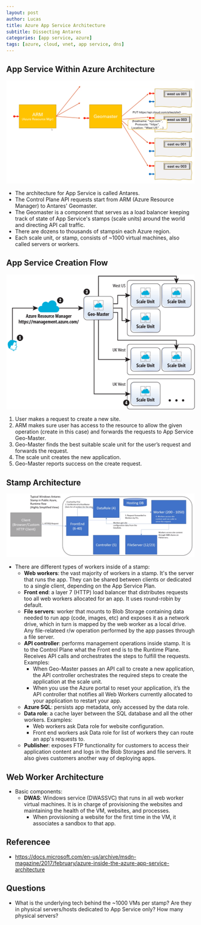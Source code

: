 ```yaml
---
layout: post
author: Lucas
title: Azure App Service Architecture
subtitle: Dissecting Antares
categories: [app service, azure]
tags: [azure, cloud, vnet, app service, dns]
---
```

<!--🔴 🟠 ⚫ ⚪ 🟣 🟢 🟡 🔵-->

## App Service Within Azure Architecture

![Azure - Antares Architecture](/assets/images/azure_antares_architecture.png)

- The architecture for App Service is called Antares.
- The Control Plane API requests start from ARM (Azure Resource Manager) to Antares' Geomaster.
- The Geomaster is a component that serves as a load balancer keeping track of state of App Service's stamps (scale units) around the world and directing API call traffic.
- There are dozens to thousands of stampsin each Azure region.
- Each scale unit, or stamp, consists of ~1000 virtual machines, also called servers or workers.

## App Service Creation Flow

![App Service app creation flow](/assets/images/app_service_creation_flow.png)

1. User makes a request to create a new site.
2. ARM makes sure user has access to the resource to allow the given operation (create in this case) and forwards the requests to App Service Geo-Master.
3. Geo-Master finds the best suitable scale unit for the user’s request and forwards the request.
4. The scale unit creates the new application.
5. Geo-Master reports success on the create request.

## Stamp Architecture

![App Service stamp architecture](/assets/images/app_service_stamp_architecture.png)

- There are different types of workers inside of a stamp:
  - **Web workers**: the vast majority of workers in a stamp. It's the server that runs the app. They can be shared between clients or dedicated to a single client, depending on the App Service Plan.
  - **Front end**: a layer 7 (HTTP) load balancer that distributes requests too all web workers allocated for an app. It uses round-robin by default.
  - **File servers**: worker that mounts to Blob Storage containing data needed to run app (code, images, etc) and exposes it as a network drive, which in turn is mapped by the web worker as a local drive. Any file-relateed r/w operation performed by the app passes through a file server.
  - **API controller**: performs management operations inside stamp. It is to the Control Plane what the Front end is to the Runtime Plane. Receives API calls and orchestrates the steps to fulfill the requests. Examples:
    - When Geo-Master passes an API call to create a new application, the API controller orchestrates the required steps to create the application at the scale unit.
    - When you use the Azure portal to reset your application, it’s the API controller that notifies all Web Workers currently allocated to your application to restart your app.
  - **Azure SQL**: persists app metadata, only accessed by the data role.
  - **Data role**: a cache layer between the SQL database and all the other workers. Examples:
    - Web workers ask Data role for website configuration.
    - Front end workers ask Data role for list of workers they can route an app's requests to.
  - **Publisher**: exposes FTP functionality for customers to access their application content and logs in the Blob Storages and file servers. It also gives customers another way of deploying apps.

## Web Worker Architecture

- Basic components:
  - **DWAS**: Windows service (DWASSVC) that runs in all web worker virtual machines. It is in charge of provisioning the websites and maintaining the health of the VM, websites, and processes.
    - When provisioning a website for the first time in the VM, it associates a sandbox to that app.

## Referencee

- <https://docs.microsoft.com/en-us/archive/msdn-magazine/2017/february/azure-inside-the-azure-app-service-architecture>

## Questions

- What is the underlying tech behind the ~1000 VMs per stamp? Are they in physical servers/hosts dedicated to App Service only? How many physical servers?
